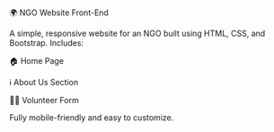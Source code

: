 🌍 NGO Website Front-End

A simple, responsive website for an NGO built using HTML, CSS, and Bootstrap.
Includes:

🏠 Home Page

ℹ️ About Us Section

🙋‍♂️ Volunteer Form


Fully mobile-friendly and easy to customize.
